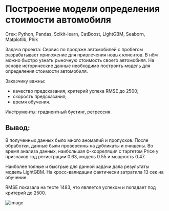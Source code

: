 # Построение модели определения стоимости автомобиля

Стек: Python, Pandas, Scikit-learn, CatBoost, LightGBM, Seaborn, Matplotlib, Phik

Задача проекта:
Сервис по продаже автомобилей с пробегом разрабатывает приложение для привлечения новых клиентов. В нём можно быстро узнать рыночную стоимость своего автомобиля. На основе исторические данные необходимо построить модель для определения стоимости автомобиля.

Заказчику важны:
* качество предсказания, критерий успеха RMSE до 2500;
* скорость предсказания;
* время обучения.
  
Инструменты: градиентный бустинг, регрессия.

## Вывод:

В полученных данных было много аномалий и пропусков. После обработки, данные были проверенны на дубликаты и очищены. Во время анализа данных, наибольшая ф-корреляция с таргетом Price у признаков год регистрации 0.63, модель 0.55 и мощность 0.47.

Наиболее тояные и быстрые для данной задачи дала результаты модель LightGBM. На кросс-валидации фактически затратила 13 сек на обучение.

RMSE показала на тесте 1483, что является успехом и попадает под критерий до 2500.

![image](https://github.com/Neobernis/Portfolio/assets/109903977/90cf2914-d255-487b-91ef-f000e3449631)
